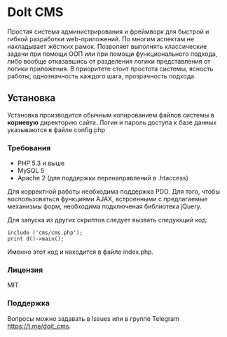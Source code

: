 DoIt CMS
=============

Простая система администрирования и фреймворк для быстрой и гибкой разработки web-приложений. По многим аспектам не накладывает жёстких рамок.
Позволяет выполнять классические задачи при помощи ООП или при помощи функционального подхода, либо вообще отказавшись от разделения логики представления от логики приложения.
В приоритете стоит простота системы, ясность работы, однозначность каждого шага, прозрачность подхода.

Установка
---------

Установка производится обычным копированием файлов системы в **корневую** директорию сайта. Логин и пароль доступа к базе данных указываются в файле config.php

### Требования

* PHP 5.3 и выше
* MySQL 5
* Apache 2 (для поддержки перенаправлений в .htaccess)

Для корректной работы необходима поддержка PDO. Для того, чтобы воспользоваться функциями AJAX, встроенными с предлагаемые механизмы форм, необходима подключеная библиотека jQuery.

Для запуска из других скриптов следует вызвать следующий код:
	
    include ('cms/cms.php');
    print d()->main();

Именно этот код и находится в файле index.php.


### Лицензия

MIT

### Поддержка

Вопросы можно задавать в Issues или в группе Telegram https://t.me/doit_cms.
